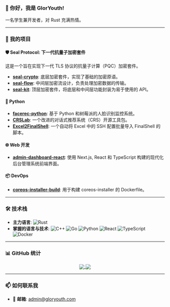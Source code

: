 ### 👋 你好，我是 GlorYouth!

一名学生兼开发者，对 Rust 充满热情。

---

### 🚀 我的项目

#### 🛡️ Seal Protocol: 下一代抗量子加密套件
这是一个旨在实现下一代 TLS 协议的抗量子计算（PQC）加密套件。
- **[seal-crypto](https://github.com/GlorYouth/seal-crypto)**: 底层加密套件，实现了基础的加密原语。
- **[seal-flow](https://github.com/GlorYouth/seal-flow)**: 中间层加密流设计，负责处理加密数据的传输。
- **[seal-kit](https://github.com/GlorYouth/seal-kit)**: 顶层加密套件，将底层和中间层功能封装为易于使用的 API。

#### 🐍 Python
- **[facerec-python](https://github.com/GlorYouth/facerec-python)**: 基于 Python 和树莓派的人脸识别监控系统。
- **[CRSLab](https://github.com/GlorYouth/CRSLab)**: 一个改进的对话式推荐系统（CRS）开源工具包。
- **[Excel2FinalShell](https://github.com/GlorYouth/Excel2FinalShell)**: 一个自动将 Excel 中的 SSH 配置批量导入 FinalShell 的脚本。

#### 🌐 Web 开发
- **[admin-dashboard-react](https://github.com/GlorYouth/admin-dashboard-react)**: 使用 Next.js, React 和 TypeScript 构建的现代化后台管理系统前端界面。

#### 📦 DevOps
- **[coreos-installer-build](https://github.com/GlorYouth/coreos-installer-build)**: 用于构建 coreos-installer 的 Dockerfile。

---

### 🛠️ 技术栈

- **主力语言**:
  ![Rust](https://img.shields.io/badge/rust-%23000000.svg?style=for-the-badge&logo=rust&logoColor=white)
- **掌握的语言与技术**:
  ![C++](https://img.shields.io/badge/c++-%2300599C.svg?style=for-the-badge&logo=c%2B%2B&logoColor=white)
  ![Go](https://img.shields.io/badge/go-%2300ADD8.svg?style=for-the-badge&logo=go&logoColor=white)
  ![Python](https://img.shields.io/badge/python-3670A0?style=for-the-badge&logo=python&logoColor=ffdd54)
  ![React](https://img.shields.io/badge/react-%2320232a.svg?style=for-the-badge&logo=react&logoColor=%2361DAFB)
  ![TypeScript](https://img.shields.io/badge/typescript-%23007ACC.svg?style=for-the-badge&logo=typescript&logoColor=white)
  ![Docker](https://img.shields.io/badge/docker-%230db7ed.svg?style=for-the-badge&logo=docker&logoColor=white)

---

### 📊 GitHub 统计

<p align="center">
  <a href="https://github.com/anuraghazra/github-readme-stats">
    <img align="center" src="https://github-readme-stats.vercel.app/api?username=GlorYouth&show_icons=true&theme=radical" />
  </a>
  <a href="https://github.com/anuraghazra/github-readme-stats">
    <img align="center" src="https://github-readme-stats.vercel.app/api/top-langs/?username=GlorYouth&layout=compact&theme=radical" />
  </a>
</p>

---

### 📫 如何联系我

- 📧 **邮箱**: [admin@gloryouth.com](mailto:admin@gloryouth.com)
